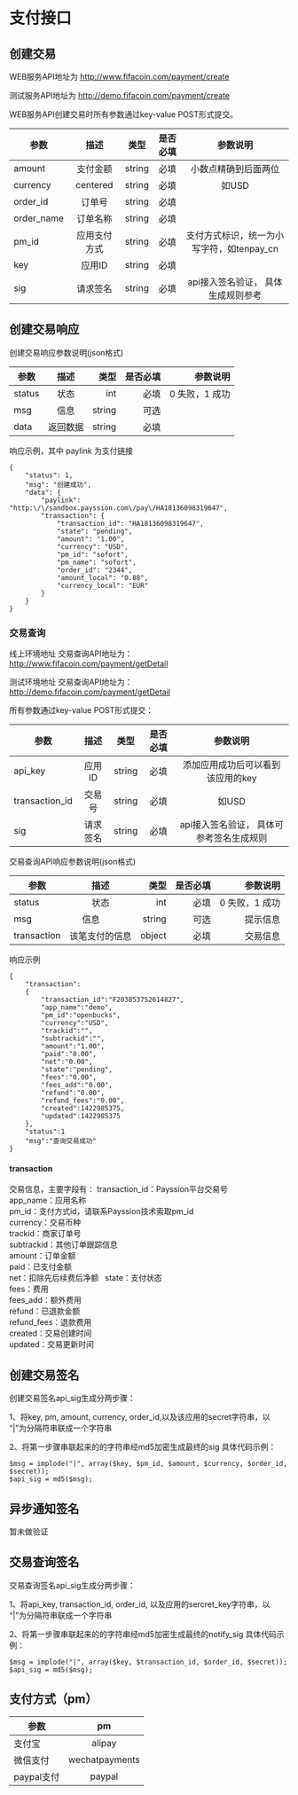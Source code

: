 # 支付接口

## 创建交易

WEB服务API地址为 http://www.fifacoin.com/payment/create

测试服务API地址为 http://demo.fifacoin.com/payment/create

WEB服务API创建交易时所有参数通过key-value POST形式提交。

| 参数          | 描述           | 类型  | 是否必填 | 参数说明 |
| ------------- |:-------------:| :-----:| :-----:|:-----:|
| amount        | 支付金额       | string | 必填 | 小数点精确到后面两位 |
| currency      | centered      | string  | 必填 | 如USD |
| order_id      | 订单号         | string  | 必填 |      |
| order_name    | 订单名称       | string  | 必填 |      |
| pm_id         | 应用支付方式   | string | 必填 | 支付方式标识，统一为小写字符，如tenpay_cn |
| key           | 应用ID         | string | 必填 |  |
| sig           | 请求签名       | string | 必填 | api接入签名验证， 具体生成规则参考 |


## 创建交易响应

创建交易响应参数说明(json格式)

| 参数          | 描述           | 类型  | 是否必填 | 参数说明 |
| ------------- |:-------------:| -----:| -----:| -----:|
| status        | 状态          | int | 必填 | 0 失败，1 成功 |
| msg           | 信息          | string  | 可选 |  |
| data          | 返回数据       | string  | 必填 |      |

响应示例，其中 paylink 为支付链接
```
{
    "status": 1,
    "msg": "创建成功",
    "data": {
        "paylink": "http:\/\/sandbox.payssion.com\/pay\/HA18136098319647",
        "transaction": {
            "transaction_id": "HA18136098319647",
            "state": "pending",
            "amount": "1.00",
            "currency": "USD",
            "pm_id": "sofort",
            "pm_name": "sofort",
            "order_id": "2344",
            "amount_local": "0.88",
            "currency_local": "EUR"
        }
    }
}
```

### 交易查询

线上环境地址
交易查询API地址为：
http://www.fifacoin.com/payment/getDetail

测试环境地址
交易查询API地址为：http://demo.fifacoin.com/payment/getDetail

所有参数通过key-value POST形式提交：

| 参数          | 描述           | 类型  | 是否必填 | 参数说明 |
| ------------- |:-------------:| :-----:| :-----:|:-----:|
| api_key       | 应用ID	       | string | 必填 | 添加应用成功后可以看到该应用的key |
| transaction_id| 交易号         | string  | 必填 | 如USD |
| sig           | 请求签名       | string  | 必填 | api接入签名验证， 具体可参考签名生成规则 |

交易查询API响应参数说明(json格式)

| 参数          | 描述           | 类型  | 是否必填 | 参数说明 |
| ------------- |:-------------:| -----:| -----:| -----:|
| status        | 状态          | int | 必填 | 0 失败，1 成功 |
| msg           | 信息          | string  | 可选 | 提示信息 |
| transaction   | 该笔支付的信息	| object  | 必填 |  交易信息    |

响应示例

```
{
    "transaction":
    {
        "transaction_id":"F203853752614827",
        "app_name":"demo",
        "pm_id":"openbucks",
        "currency":"USD",
        "trackid":"",
        "subtrackid":"",
        "amount":"1.00",
        "paid":"0.00",
        "net":"0.00",
        "state":"pending",
        "fees":"0.00",
        "fees_add":"0.00",
        "refund":"0.00",
        "refund_fees":"0.00",
        "created":1422985375,
        "updated":1422985375
    },
    "status":1
    "msg":"查询交易成功"
}    

```
#### transaction

交易信息，主要字段有： transaction_id：Payssion平台交易号  
app_name：应用名称  
pm_id：支付方式id，请联系Payssion技术索取pm_id  
currency：交易币种  
trackid：商家订单号  
subtrackid：其他订单跟踪信息  
amount：订单金额  
paid：已支付金额  
net：扣除先后续费后净额  
state：支付状态  
fees：费用  
fees_add：额外费用  
refund：已退款金额  
refund_fees：退款费用  
created：交易创建时间  
updated：交易更新时间  


## 创建交易签名

创建交易签名api_sig生成分两步骤：

1、将key, pm, amount, currency, order_id,以及该应用的secret字符串，以 “|”为分隔符串联成一个字符串

2、将第一步骤串联起来的的字符串经md5加密生成最终的sig 具体代码示例：

```
$msg = implode("|", array($key, $pm_id, $amount, $currency, $order_id, $secret));
$api_sig = md5($msg);
```

## 异步通知签名

暂未做验证


## 交易查询签名

交易查询签名api_sig生成分两步骤：

1、将api_key, transaction_id, order_id, 以及应用的sercret_key字符串，以 “|”为分隔符串联成一个字符串

2、将第一步骤串联起来的的字符串经md5加密生成最终的notify_sig 具体代码示例：

```
$msg = implode("|", array($key, $transaction_id, $order_id, $secret));
$api_sig = md5($msg);
```

## 支付方式（pm）

| 参数          | pm           |
| ------------- |:-------------:|
| 支付宝         | alipay          |
| 微信支付       | wechatpayments          |
| paypal支付     | paypal       |


